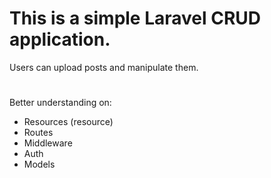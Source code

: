 # This is a simple Laravel CRUD application.
Users can upload posts and manipulate them. 
#
Better understanding on:
  - Resources (resource)
  - Routes
  - Middleware
  - Auth
  - Models

